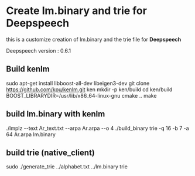 # Create lm.binary and trie for Deepspeech

this is a customize creation of lm.binary and the trie file for  **Deepspeech**

Deepspeech version : 0.6.1

## Build kenlm
sudo apt-get install libboost-all-dev libeigen3-dev
git clone https://github.com/kpu/kenlm.git ken
mkdir -p ken/build
cd ken/build
BOOST_LIBRARYDIR=/usr/lib/x86_64-linux-gnu cmake ..
make

## build lm.binary with kenlm 
./lmplz --text Ar_text.txt --arpa  Ar.arpa --o 4
./build_binary trie -q 16 -b 7 -a 64 Ar.arpa lm.binary


## build trie (native_client)
sudo ./generate_trie ../alphabet.txt ../lm.binary  trie
